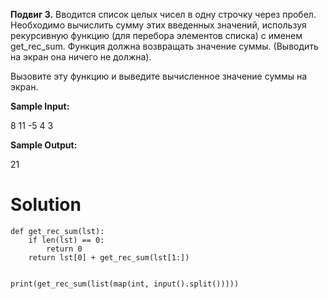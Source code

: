 **Подвиг 3.** Вводится список целых чисел в одну строчку через пробел. Необходимо вычислить сумму этих введенных значений, используя рекурсивную функцию (для перебора элементов списка) с именем get_rec_sum. Функция должна возвращать значение суммы. (Выводить на экран она ничего не должна).

Вызовите эту функцию и выведите вычисленное значение суммы на экран.

**Sample Input:**

8 11 -5 4 3

**Sample Output:**

21

# Solution

```
def get_rec_sum(lst):
    if len(lst) == 0:
        return 0
    return lst[0] + get_rec_sum(lst[1:])


print(get_rec_sum(list(map(int, input().split()))))

```
